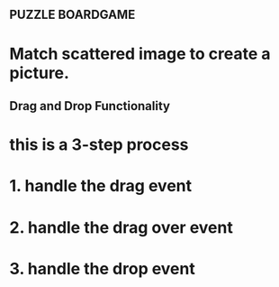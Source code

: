 ## PUZZLE BOARDGAME

# Match scattered image to create a picture.

## Drag and Drop Functionality 
# this is a 3-step process
# 1. handle the drag event
# 2. handle the drag over event
# 3. handle the drop event
